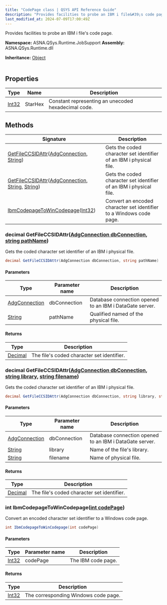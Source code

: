 ```yaml
---
title: "CodePage class | QSYS API Reference Guide"
description: "Provides facilities to probe an IBM i file&#39;s code page. "
last_modified_at: 2024-07-09T17:00:49Z
---
```


Provides facilities to probe an IBM i file's code page.

**Namespace:** ASNA.QSys.Runtime.JobSupport
**Assembly:** ASNA.QSys.Runtime.dll

**Inheritance:** [Object](https://docs.microsoft.com/en-us/dotnet/api/system.object)
<br>
<br>

## Properties

| Type | Name | Description
| --- | --- | --- 
| [Int32](https://learn.microsoft.com/en-us/dotnet/csharp/language-reference/builtin-types/integral-numeric-types) | StarHex | Constant representing an unecoded hexadecimal code. |

## Methods

| Signature | Description |
| --- | --- |
| [GetFileCCSIDAttr](#decimal-getfileccsidattradgconnection-dbconnection-string-pathname)([AdgConnection](/reference/datagate/datagate-client/adg-connection.html), [String](https://docs.microsoft.com/en-us/dotnet/api/system.string)) | Gets the coded character set identifier of an IBM i physical file.
| [GetFileCCSIDAttr](#decimal-getfileccsidattradgconnection-dbconnection-string-library-string-filename)([AdgConnection](/reference/datagate/datagate-client/adg-connection.html), [String](https://docs.microsoft.com/en-us/dotnet/api/system.string), [String](https://docs.microsoft.com/en-us/dotnet/api/system.string)) | Gets the coded character set identifier of an IBM i physical file.
| [IbmCodepageToWinCodepage](#int-ibmcodepagetowincodepageint-codepage)([Int32](https://docs.microsoft.com/en-us/dotnet/api/system.int32)) | Convert an encoded character set identifier to a Windows code page.

### decimal GetFileCCSIDAttr([AdgConnection dbConnection](/reference/datagate/datagate-client/adg-connection.html), [string pathName](https://learn.microsoft.com/en-us/dotnet/api/system.string?view=net-8.0))

Gets the coded character set identifier of an IBM i physical file.

```cs
decimal GetFileCCSIDAttr(AdgConnection dbConnection, string pathName)
```

#### Parameters

| Type | Parameter name | Description
| --- | --- | ---
| [AdgConnection](/reference/datagate/datagate-client/adg-connection.html) | dbConnection | Database connection opened to an IBM i DataGate server.
| [String](https://docs.microsoft.com/en-us/dotnet/api/system.string) | pathName | Qualified named of the physical file.

#### Returns

| Type | Description
| --- | ---
| [Decimal](https://docs.microsoft.com/en-us/dotnet/api/system.decimal) | The file's coded character set identifier.

### decimal GetFileCCSIDAttr([AdgConnection dbConnection](/reference/datagate/datagate-client/adg-connection.html), [string library](https://learn.microsoft.com/en-us/dotnet/api/system.string?view=net-8.0), [string filename](https://learn.microsoft.com/en-us/dotnet/api/system.string?view=net-8.0))

Gets the coded character set identifier of an IBM i physical file.

```cs
decimal GetFileCCSIDAttr(AdgConnection dbConnection, string library, string filename)
```

#### Parameters

| Type | Parameter name | Description
| --- | --- | ---
| [AdgConnection](/reference/datagate/datagate-client/adg-connection.html) | dbConnection | Database connection opened to an IBM i DataGate server.
| [String](https://docs.microsoft.com/en-us/dotnet/api/system.string) | library | Name of the file's library.
| [String](https://docs.microsoft.com/en-us/dotnet/api/system.string) | filename | Name of physical file.

#### Returns

| Type | Description
| --- | ---
| [Decimal](https://docs.microsoft.com/en-us/dotnet/api/system.decimal) | The file's coded character set identifier.

### int IbmCodepageToWinCodepage([int codePage](https://learn.microsoft.com/en-us/dotnet/csharp/language-reference/builtin-types/integral-numeric-types))

Convert an encoded character set identifier to a Windows code page.

```cs
int IbmCodepageToWinCodepage(int codePage)
```

#### Parameters

| Type | Parameter name | Description
| --- | --- | ---
| [Int32](https://docs.microsoft.com/en-us/dotnet/api/system.int32) | codePage | The IBM code page.

#### Returns

| Type | Description
| --- | ---
| [Int32](https://docs.microsoft.com/en-us/dotnet/api/system.int32) | The corresponding Windows code page.
